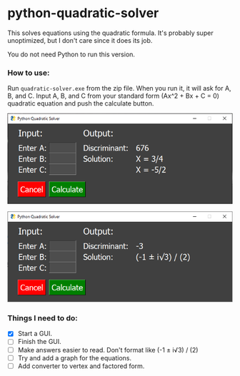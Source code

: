# python-quadratic-solver
This solves equations using the quadratic formula. It's probably super unoptimized, but I don't care since it does its job.

You do not need Python to run this version.

### How to use:

Run `quadratic-solver.exe` from the zip file.
When you run it, it will ask for A, B, and C.
Input A, B, and C from your standard form (Ax^2 + Bx + C = 0) quadratic equation and push the calculate button.

![Preview](images/preview1.PNG)

![Preview](images/preview2.PNG)

### Things I need to do:

- [x] Start a GUI.
- [ ] Finish the GUI.
- [ ] Make answers easier to read. Don't format like (-1 ± i√3) / (2)
- [ ] Try and add a graph for the equations.
- [ ] Add converter to vertex and factored form.

